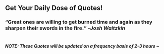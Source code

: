 ## Get Your Daily Dose of Quotes!
### <q>Great ones are willing to get burned time and again as they sharpen their swords in the fire.</q> -<em>Josh Waitzkin</em> <br><br>
##### NOTE: These Quotes will be updated on a frequency basis of 2-3 hours ~
